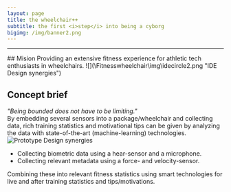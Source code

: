 ```yaml
---
layout: page
title: the wheelchair++
subtitle: the first <i>step</i> into being a cyborg
bigimg: /img/banner2.png
---
```

<hr>
## Mision
Providing an extensive fitness experience for athletic tech enthusiasts in wheelchairs.
![](\Fitnesswheelchair\img\idecircle2.png "IDE Design synergies")

## Concept brief
<i>"Being bounded does not have to be limiting."</i> <br>
By embedding several sensors into a package/wheelchair and collecting data, rich training statistics and motivational tips can be given by analyzing the data with state-of-the-art (machine-learning) technologies.
![](\Fitnesswheelchair\img\sensorresults.png "Prototype Design synergies")
- Collecting biometric data using a hear-sensor and a microphone.
- Collecting relevant metadata using a force- and velocity-sensor.

Combining these into relevant fitness statistics using smart technologies for live and after training statistics and tips/motivations.
